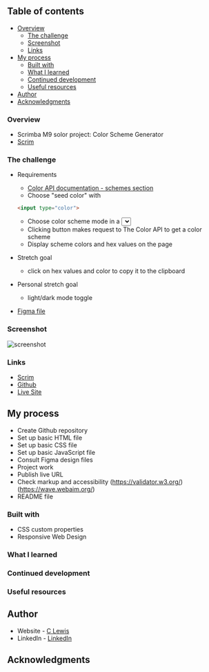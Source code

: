 
 ## Table of contents

- [Overview](#overview)
  - [The challenge](#the-challenge)
  - [Screenshot](#screenshot)
  - [Links](#links)
- [My process](#my-process)
  - [Built with](#built-with)
  - [What I learned](#what-i-learned)
  - [Continued development](#continued-development)
  - [Useful resources](#useful-resources)
- [Author](#author)
- [Acknowledgments](#acknowledgments)


### Overview

- Scrimba M9 solor project: Color Scheme Generator
- [Scrim](https://scrimba.com/learn/frontend/solo-project-color-scheme-generator-co73343ea8c93c5d396d7ac67)


### The challenge

- Requirements
  - [Color API documentation - schemes section](https://www.thecolorapi.com/docs#schemes)
  - Choose "seed color" with
  ```html
  <input type="color">
  ```
  - Choose color scheme mode in a <select> box, use documentation to see which schemes are available
  - Clicking button makes request to The Color API to get a color scheme
  - Display scheme colors and hex values on the page

- Stretch goal
  - click on hex values and color to copy it to the clipboard

- Personal stretch goal
  - light/dark mode toggle

- [Figma file](https://www.figma.com/file/5Si9YM6QizrS5w2emKomrB/Color-Scheme-Generator-(Copy)?type=design&node-id=0-1&mode=design&t=sE6IeTcjq7kQf1g3-0)

 ### Screenshot

![screenshot](#)

### Links

- [Scrim](#)
- [Github](#)
- [Live Site](#)

## My process

- Create Github repository
- Set up basic HTML file 
- Set up basic CSS file
- Set up basic JavaScript file
- Consult Figma design files
- Project work
- Publish live URL
- Check markup and accessibility
(https://validator.w3.org/)
(https://wave.webaim.org/)
- README file

### Built with

- CSS custom properties
- Responsive Web Design

### What I learned

### Continued development


### Useful resources


## Author

- Website - [C Lewis](https://www.clewisdev.com)
- LinkedIn - [LinkedIn](https://www.linkedin.com/in/clewisdev/)


## Acknowledgments





